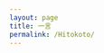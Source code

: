 ```yaml
---
layout: page
title: 一言
permalink: /Hitokoto/
---
```


<!DOCTYPE html>
<html>
<head>
	<script type="text/javascript" src="https://cdn.jsdelivr.net/gh/hongtonyoo/hongtonyoo.github.io@master/js/Hitokoto.js"></script>
</head>
<body>
<div>   
	<p class="hitokoto"></p> 
	<p class="from"></p> 
</div>
</body>
</html>


